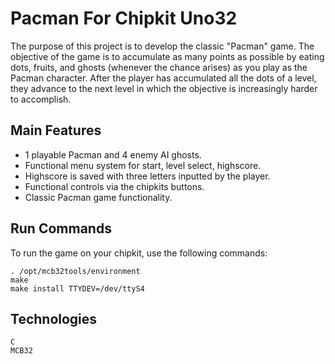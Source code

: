  # Pacman For Chipkit Uno32

The purpose of this project is to develop the classic "Pacman" game. The objective of the game is to accumulate as many points as possible by eating dots, fruits, and ghosts (whenever the chance arises) as you play as the Pacman character. After the player has accumulated all the dots of a level, they advance to the next level in which the objective is increasingly harder to accomplish.

## Main Features

* 1 playable Pacman and 4 enemy AI ghosts.
* Functional menu system for start, level select, highscore.
* Highscore is saved with three letters inputted by the player. 
* Functional controls via the chipkits buttons.
* Classic Pacman game functionality.

## Run Commands
To run the game on your chipkit, use the following commands:

    . /opt/mcb32tools/environment
    make
    make install TTYDEV=/dev/ttyS4

## Technologies
    C 
    MCB32
